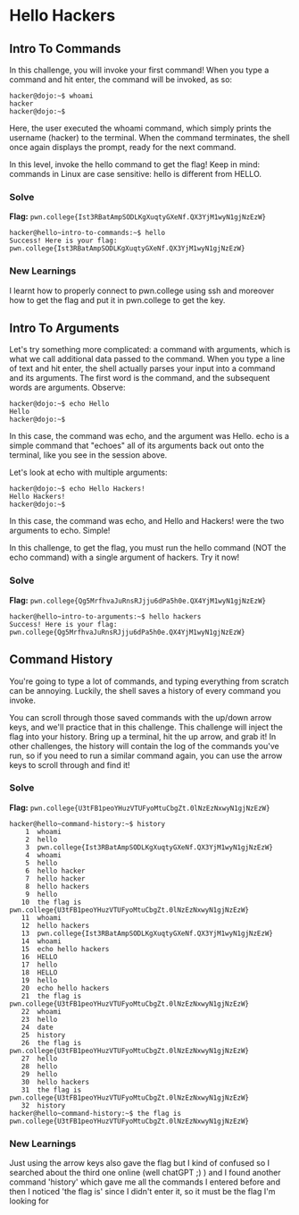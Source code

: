  # Hello Hackers
  ## Intro To Commands
  In this challenge, you will invoke your first command! When you type a command and hit enter, the command will be invoked, as so:  
  ```
  hacker@dojo:~$ whoami  
hacker  
hacker@dojo:~$  
```
Here, the user executed the whoami command, which simply prints the username (hacker) to the terminal. When the command terminates, the shell once again displays the prompt, ready for the next command.  

In this level, invoke the hello command to get the flag! Keep in mind: commands in Linux are case sensitive: hello is different from HELLO.  
  ### Solve
  **Flag:** `pwn.college{Ist3RBatAmpSODLKgXuqtyGXeNf.QX3YjM1wyN1gjNzEzW}`  
```
hacker@hello~intro-to-commands:~$ hello  
Success! Here is your flag:  
pwn.college{Ist3RBatAmpSODLKgXuqtyGXeNf.QX3YjM1wyN1gjNzEzW}  
```


### New Learnings
I learnt how to properly connect to pwn.college using ssh and moreover how to get the flag and put it in pwn.college to get the key.  



  ## Intro To Arguments
  Let's try something more complicated: a command with arguments, which is what we call additional data passed to the command. When you type a line of text and hit enter, the shell actually parses your input into a command and its arguments. The first word is the command, and the subsequent words are arguments. Observe:
   
  ```
  hacker@dojo:~$ echo Hello
Hello
hacker@dojo:~$ 
```
In this case, the command was echo, and the argument was Hello. echo is a simple command that "echoes" all of its arguments back out onto the terminal, like you see in the session above.

Let's look at echo with multiple arguments:

```
hacker@dojo:~$ echo Hello Hackers!
Hello Hackers!
hacker@dojo:~$
```
In this case, the command was echo, and Hello and Hackers! were the two arguments to echo. Simple!

In this challenge, to get the flag, you must run the hello command (NOT the echo command) with a single argument of hackers. Try it now! 
 
  ### Solve
  **Flag:** `pwn.college{Qg5MrfhvaJuRnsRJjju6dPa5h0e.QX4YjM1wyN1gjNzEzW}`  
```
hacker@hello~intro-to-arguments:~$ hello hackers
Success! Here is your flag:
pwn.college{Qg5MrfhvaJuRnsRJjju6dPa5h0e.QX4YjM1wyN1gjNzEzW}
```


  ## Command History
  
You're going to type a lot of commands, and typing everything from scratch can be annoying. Luckily, the shell saves a history of every command you invoke.

You can scroll through those saved commands with the up/down arrow keys, and we'll practice that in this challenge. This challenge will inject the flag into your history. Bring up a terminal, hit the up arrow, and grab it! In other challenges, the history will contain the log of the commands you've run, so if you need to run a similar command again, you can use the arrow keys to scroll through and find it!
 
  ### Solve
  **Flag:** `pwn.college{U3tFB1peoYHuzVTUFyoMtuCbgZt.0lNzEzNxwyN1gjNzEzW}`  
```
hacker@hello~command-history:~$ history
    1  whoami
    2  hello
    3  pwn.college{Ist3RBatAmpSODLKgXuqtyGXeNf.QX3YjM1wyN1gjNzEzW}
    4  whoami
    5  hello
    6  hello hacker
    7  hello hacker
    8  hello hackers
    9  hello
   10  the flag is pwn.college{U3tFB1peoYHuzVTUFyoMtuCbgZt.0lNzEzNxwyN1gjNzEzW}
   11  whoami
   12  hello hackers
   13  pwn.college{Ist3RBatAmpSODLKgXuqtyGXeNf.QX3YjM1wyN1gjNzEzW}
   14  whoami
   15  echo hello hackers
   16  HELLO
   17  hello
   18  HELLO
   19  hello
   20  echo hello hackers
   21  the flag is pwn.college{U3tFB1peoYHuzVTUFyoMtuCbgZt.0lNzEzNxwyN1gjNzEzW}
   22  whoami
   23  hello
   24  date
   25  history
   26  the flag is pwn.college{U3tFB1peoYHuzVTUFyoMtuCbgZt.0lNzEzNxwyN1gjNzEzW}
   27  hello
   28  hello
   29  hello
   30  hello hackers
   31  the flag is pwn.college{U3tFB1peoYHuzVTUFyoMtuCbgZt.0lNzEzNxwyN1gjNzEzW}
   32  history
hacker@hello~command-history:~$ the flag is pwn.college{U3tFB1peoYHuzVTUFyoMtuCbgZt.0lNzEzNxwyN1gjNzEzW}
```


### New Learnings
Just using the arrow keys also gave the flag but I kind of confused so I searched about the third one online (well chatGPT ;) ) and I found another command 'history' which gave me all the commands I entered before and then I noticed 'the flag is' since I didn't enter it, so it must be the flag I'm looking for


